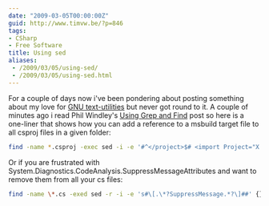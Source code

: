 ```yaml
---
date: "2009-03-05T00:00:00Z"
guid: http://www.timvw.be/?p=846
tags:
- CSharp
- Free Software
title: Using sed
aliases:
 - /2009/03/05/using-sed/
 - /2009/03/05/using-sed.html
---
```

For a couple of days now i've been pondering about posting something about my love for [GNU text-utilities](http://www.gnu.org/software/textutils/) but never got round to it. A couple of minutes ago i read Phil Windley's [Using Grep and Find](http://www.windley.com/archives/2009/03/using_grep_and_find.shtml) post so here is a one-liner that shows how you can add a reference to a msbuild target file to all csproj files in a given folder:

```bash
find -name *.csproj -exec sed -i -e '#^</project>$# <import Project="X:\\BuildTasks\\Corp.targets" />\r\n</project>' {} \;
```

Or if you are frustrated with System.Diagnostics.CodeAnalysis.SuppressMessageAttributes and want to remove them from all your cs files:

```bash
find -name \*.cs -exed sed -r -i -e 's#\[.\*?SuppressMessage.*?\]##' {} \";
```

